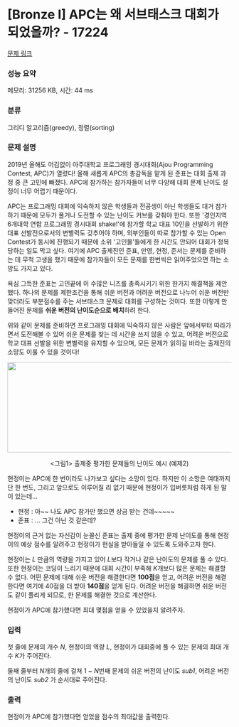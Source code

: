 # [Bronze I] APC는 왜 서브태스크 대회가 되었을까? - 17224 

[문제 링크](https://www.acmicpc.net/problem/17224) 

### 성능 요약

메모리: 31256 KB, 시간: 44 ms

### 분류

그리디 알고리즘(greedy), 정렬(sorting)

### 문제 설명

<p>2019년 올해도 어김없이 아주대학교 프로그래밍 경시대회(Ajou Programming Contest, APC)가 열렸다! 올해 새롭게 APC의 총감독을 맡게 된 준표는 대회 출제 과정 중 큰 고민에 빠졌다. APC에 참가하는 참가자들이 너무 다양해 대회 문제 난이도 설정이 너무 어렵기 때문이다.</p>

<p>APC는 프로그래밍 대회에 익숙하지 않은 학생들과 전공생이 아닌 학생들도 대거 참가하기 때문에 모두가 풀거나 도전할 수 있는 난이도 커브를 갖춰야 한다. 또한 '경인지역 6개대학 연합 프로그래밍 경시대회 shake!'에 참가할 학교 대표 10인을 선발하기 위한 대표 선발전으로서의 변별력도 갖추어야 하며, 외부인들이 따로 참가할 수 있는 Open Contest가 동시에 진행되기 때문에 소위 '고인물'들에게 한 시간도 안되어 대회가 정복당하는 일도 막고 싶다. 여기에 APC 출제진인 준표, 만영, 현정, 준서는 문제를 준비하는 데 무척 고생을 했기 때문에 참가자들이 모든 문제를 한번씩은 읽어주었으면 하는 소망도 가지고 있다.</p>

<p>욕심 그득한 준표는 고민끝에 이 수많은 니즈를 충족시키기 위한 한가지 해결책을 제안했다. 하나의 문제를 제한조건을 통해 쉬운 버전과 어려운 버전으로 나누어 쉬운 버전만 맞더라도 부분점수를 주는 서브태스크 문제로 대회를 구성하는 것이다. 또한 이렇게 만들어진 문제를 <strong>쉬운 버전의 난이도순으로 배치</strong>하려 한다.</p>

<p>위와 같이 문제를 준비하면 프로그래밍 대회에 익숙하지 않은 사람은 앞에서부터 따라가면서 도전해볼 수 있어 쉬운 문제를 찾는 데 시간을 쓰지 않을 수 있고, 어려운 버전으로 학교 대표 선발을 위한 변별력을 유지할 수 있으며, 모든 문제가 읽히길 바라는 출제진의 소망도 이룰 수 있을 것이다!</p>

<p style="text-align: center;"><img alt="" src="https://upload.acmicpc.net/26df1ce0-c71b-4fa8-8954-2f2f503900e9/-/preview/" style="width: 920px; height: 203px;"></p>

<p style="text-align: center;"><그림1> 출제중 평가한 문제들의 난이도 예시 (예제2)</p>

<p><em><!-- 아래 이야기는 팩션입니다. --></em></p>

<p>현정이는 APC에 한 번이라도 나가보고 싶다는 소망이 있다. 하지만 이 소망은 여태까지 단 한 번도, 그리고 앞으로도 이루어질 리 없기 때문에 현정이가 입버릇처럼 하게 된 말이 있는데...</p>

<ul>
	<li>현정 : 아~~ 나도 APC 참가만 했으면 상금 받는 건데~~~~~</li>
	<li>준표 : ... 그건 아닌 것 같은데?</li>
</ul>

<p>현정이의 근거 없는 자신감이 눈꼴신 준표는 출제 중에 평가한 문제 난이도를 통해 현정이의 예상 점수를 알려주고 현정이가 현실을 받아들일 수 있도록 도와주고자 한다.</p>

<p>현정이는 <em>L</em> 만큼의 역량을 가지고 있어 <em>L</em>보다 작거나 같은 난이도의 문제를 풀 수 있다. 또한 현정이는 코딩이 느리기 때문에 대회 시간이 부족해 <em>K</em>개보다 많은 문제는 해결할 수 없다. 어떤 문제에 대해 쉬운 버전을 해결한다면 <strong>100점</strong>을 얻고, 어려운 버전을 해결한다면 여기에 40점을 더 받아 <strong>140점</strong>을 얻게 된다. 어려운 버전을 해결하면 쉬운 버전도 같이 풀리게 되므로, 한 문제를 해결한 것으로 계산한다.</p>

<p>현정이가 APC에 참가했다면 최대 몇점을 얻을 수 있었을지 알려주자.</p>

### 입력 

 <p>첫 줄에 문제의 개수 <em>N</em>, 현정이의 역량 <em>L</em>, 현정이가 대회중에 풀 수 있는 문제의 최대 개수 <em>K</em>가 주어진다.</p>

<p>둘째 줄부터 <em>N</em>개의 줄에 걸쳐 1 ~ <em>N</em>번째 문제의 쉬운 버전의 난이도 <em>sub1</em>, 어려운 버전의 난이도 <em>sub2</em> 가 순서대로 주어진다.</p>

### 출력 

 <p>현정이가 APC에 참가했다면 얻었을 점수의 최대값을 출력한다.</p>

